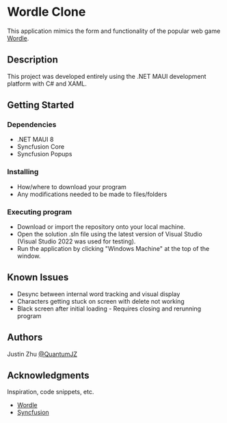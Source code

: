 # Wordle Clone

This application mimics the form and functionality of the popular web game [Wordle](https://www.nytimes.com/games/wordle/index.html).

## Description

This project was developed entirely using the .NET MAUI development platform with C# and XAML. 

## Getting Started

### Dependencies

* .NET MAUI 8
* Syncfusion Core
* Syncfusion Popups

### Installing

* How/where to download your program
* Any modifications needed to be made to files/folders

### Executing program

* Download or import the repository onto your local machine.
* Open the solution .sln file using the latest version of Visual Studio (Visual Studio 2022 was used for testing).
* Run the application by clicking "Windows Machine" at the top of the window.

## Known Issues

* Desync between internal word tracking and visual display
* Characters getting stuck on screen with delete not working
* Black screen after initial loading - Requires closing and rerunning program

## Authors

Justin Zhu 
[@QuantumJZ](https://github.com/QuantumJZ)

## Acknowledgments

Inspiration, code snippets, etc.
* [Wordle](https://www.nytimes.com/games/wordle/index.html)
* [Syncfusion](https://help.syncfusion.com/maui/popup/getting-started)

